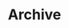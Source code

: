 ---
title: Archive
menu:
  - sidebar
weight: -270
type: page
layout: archive
outputs:
  - html
  - json
---